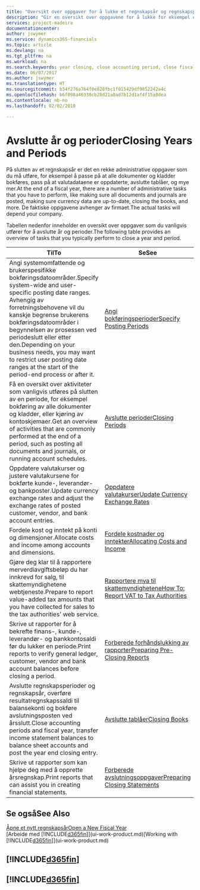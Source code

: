 ```yaml
---
title: "Oversikt over oppgaver for å lukke et regnskapsår og regnskapsperioder | Microsoft-dokumentasjon"
description: "Gir en oversikt over oppgavene for å lukke for eksempel et regnskapsår eller en regnskapsperiode og sørge for at dokumenter og kladder er bokført, og for å kontrollere banksaldoer."
services: project-madeira
documentationcenter: 
author: jswymer
ms.service: dynamics365-financials
ms.topic: article
ms.devlang: na
ms.tgt_pltfrm: na
ms.workload: na
ms.search.keywords: year closing, close accounting period, close fiscal year, bank account detailed trial balance
ms.date: 06/07/2017
ms.author: jswymer
ms.translationtype: HT
ms.sourcegitcommit: b34f276a764f0e828fbc1f015429df9852242a4c
ms.openlocfilehash: b6f098a46338cb28d21a0ad7b12d1af4f15a8dea
ms.contentlocale: nb-no
ms.lasthandoff: 02/02/2018

---
```

# <a name="closing-years-and-periods"></a><span data-ttu-id="97b28-103">Avslutte år og perioder</span><span class="sxs-lookup"><span data-stu-id="97b28-103">Closing Years and Periods</span></span>
<span data-ttu-id="97b28-104">På slutten av et regnskapsår er det en rekke administrative oppgaver som du må utføre, for eksempel å passe på at alle dokumenter og kladder bokføres, pass på at valutadataene er oppdaterte, avslutte tablåer, og mye mer.</span><span class="sxs-lookup"><span data-stu-id="97b28-104">At the end of a fiscal year, there are a number of administrative tasks that you have to perform, like making sure all documents and journals are posted, making sure currency data are up-to-date, closing the books, and more.</span></span> <span data-ttu-id="97b28-105">De faktiske oppgavene avhenger av firmaet.</span><span class="sxs-lookup"><span data-stu-id="97b28-105">The actual tasks will depend your company.</span></span>

<span data-ttu-id="97b28-106">Tabellen nedenfor inneholder en oversikt over oppgaver som du vanligvis utfører for å avslutte år og perioder.</span><span class="sxs-lookup"><span data-stu-id="97b28-106">The following table provides an overview of tasks that you typically perform to close a year and period.</span></span>

| <span data-ttu-id="97b28-107">Til</span><span class="sxs-lookup"><span data-stu-id="97b28-107">To</span></span> | <span data-ttu-id="97b28-108">Se</span><span class="sxs-lookup"><span data-stu-id="97b28-108">See</span></span> |
| --- | --- |
| <span data-ttu-id="97b28-109">Angi systemomfattende og brukerspesifikke bokføringsdatoområder.</span><span class="sxs-lookup"><span data-stu-id="97b28-109">Specify system-wide and user-specific posting date ranges.</span></span> <span data-ttu-id="97b28-110">Avhengig av forretningsbehovene vil du kanskje begrense brukerens bokføringsdatoområder i begynnelsen av prosessen ved periodeslutt eller etter den.</span><span class="sxs-lookup"><span data-stu-id="97b28-110">Depending on your business needs, you may want to restrict user posting date ranges at the start of the period-end process or after it.</span></span> |[<span data-ttu-id="97b28-111">Angi bokføringsperioder</span><span class="sxs-lookup"><span data-stu-id="97b28-111">Specify Posting Periods</span></span>](finance-how-specify-posting-periods.md) |
| <span data-ttu-id="97b28-112">Få en oversikt over aktiviteter som vanligvis utføres på slutten av en periode, for eksempel bokføring av alle dokumenter og kladder, eller kjøring av kontoskjemaer.</span><span class="sxs-lookup"><span data-stu-id="97b28-112">Get an overview of activities that are commonly performed at the end of a period, such as posting all documents and journals, or running account schedules.</span></span> |[<span data-ttu-id="97b28-113">Avslutte perioder</span><span class="sxs-lookup"><span data-stu-id="97b28-113">Closing Periods</span></span>](year-how-complete-period-end-processes.md) |
| <span data-ttu-id="97b28-114">Oppdatere valutakurser og justere valutakursene for bokførte kunde-, leverandør- og bankposter.</span><span class="sxs-lookup"><span data-stu-id="97b28-114">Update currency exchange rates and adjust the exchange rates of posted customer, vendor, and bank account entries.</span></span> |[<span data-ttu-id="97b28-115">Oppdatere valutakurser</span><span class="sxs-lookup"><span data-stu-id="97b28-115">Update Currency Exchange Rates</span></span>](finance-how-update-currencies.md) |
| <span data-ttu-id="97b28-116">Fordele kost og inntekt på konti og dimensjoner.</span><span class="sxs-lookup"><span data-stu-id="97b28-116">Allocate costs and income among accounts and dimensions.</span></span> |[<span data-ttu-id="97b28-117">Fordele kostnader og inntekter</span><span class="sxs-lookup"><span data-stu-id="97b28-117">Allocating Costs and Income</span></span>](year-allocate-costs-income.md) |
| <span data-ttu-id="97b28-118">Gjøre deg klar til å rapportere merverdiavgiftsbeløp du har innkrevd for salg, til skattemyndighetene webtjeneste.</span><span class="sxs-lookup"><span data-stu-id="97b28-118">Prepare to report value-added tax amounts that you have collected for sales to the tax authorities' web service.</span></span> |[<span data-ttu-id="97b28-119">Rapportere mva til skattemyndighetene</span><span class="sxs-lookup"><span data-stu-id="97b28-119">How To: Report VAT to Tax Authorities</span></span>](finance-how-report-vat.md)|
| <span data-ttu-id="97b28-120">Skrive ut rapporter for å bekrefte finans-, kunde-, leverandør- og bankkontosaldi før du lukker en periode.</span><span class="sxs-lookup"><span data-stu-id="97b28-120">Print reports to verify general ledger, customer, vendor and bank account balances before closing a period.</span></span> |[<span data-ttu-id="97b28-121">Forberede forhåndslukking av rapporter</span><span class="sxs-lookup"><span data-stu-id="97b28-121">Preparing Pre-Closing Reports</span></span>](year-prepare-preclose-reports.md) |
| <span data-ttu-id="97b28-122">Avslutte regnskapsperioder og regnskapsår, overføre resultatregnskapssaldi til balansekonti og bokføre avslutningsposten ved årsslutt.</span><span class="sxs-lookup"><span data-stu-id="97b28-122">Close accounting periods and fiscal year, transfer income statement balances to balance sheet accounts and post the year end closing entry.</span></span> |[<span data-ttu-id="97b28-123">Avslutte tablåer</span><span class="sxs-lookup"><span data-stu-id="97b28-123">Closing Books</span></span>](year-close-books.md) |
| <span data-ttu-id="97b28-124">Skrive ut rapporter som kan hjelpe deg med å opprette årsregnskap.</span><span class="sxs-lookup"><span data-stu-id="97b28-124">Print reports that can assist you in creating financial statements.</span></span> |[<span data-ttu-id="97b28-125">Forberede avslutningsoppgaver</span><span class="sxs-lookup"><span data-stu-id="97b28-125">Preparing Closing Statements</span></span>](year-prepare-close-statement.md) |

## <a name="see-also"></a><span data-ttu-id="97b28-126">Se også</span><span class="sxs-lookup"><span data-stu-id="97b28-126">See Also</span></span>
[<span data-ttu-id="97b28-127">Åpne et nytt regnskapsår</span><span class="sxs-lookup"><span data-stu-id="97b28-127">Open a New Fiscal Year</span></span>](finance-how-open-new-fiscal-year.md)  
<span data-ttu-id="97b28-128">[Arbeide med [!INCLUDE[d365fin](includes/d365fin_md.md)]](ui-work-product.md)</span><span class="sxs-lookup"><span data-stu-id="97b28-128">[Working with [!INCLUDE[d365fin](includes/d365fin_md.md)]](ui-work-product.md)</span></span>

## [!INCLUDE[d365fin](includes/free_trial_md.md)]  
## [!INCLUDE[d365fin](includes/training_link_md.md)]

